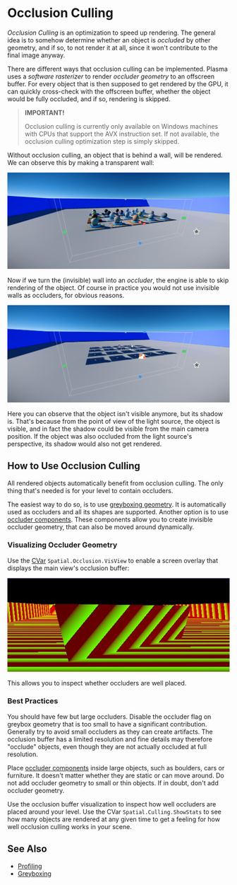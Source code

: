 # Occlusion Culling

*Occlusion Culling* is an optimization to speed up rendering. The general idea is to somehow determine whether an object is *occluded* by other geometry, and if so, to not render it at all, since it won't contribute to the final image anyway.

There are different ways that occlusion culling can be implemented. Plasma uses a *software rasterizer* to render *occluder geometry* to an offscreen buffer. For every object that is then supposed to get rendered by the GPU, it can quickly cross-check with the offscreen buffer, whether the object would be fully occluded, and if so, rendering is skipped.

> **IMPORTANT!**
>
> Occlusion culling is currently only available on Windows machines with CPUs that support the AVX instruction set. If not available, the occlusion culling optimization step is simply skipped.

Without occlusion culling, an object that is behind a wall, will be rendered. We can observe this by making a transparent wall:

![No occlusion culling](media/occlusion-off.jpg)

Now if we turn the (invisible) wall into an *occluder*, the engine is able to skip rendering of the object. Of course in practice you would not use invisible walls as occluders, for obvious reasons.

![With occlusion culling](media/occlusion-on.jpg)

Here you can observe that the object isn't visible anymore, but its shadow is. That's because from the point of view of the light source, the object is visible, and in fact the shadow could be visible from the main camera position. If the object was also occluded from the light source's perspective, its shadow would also not get rendered.

## How to Use Occlusion Culling

All rendered objects automatically benefit from occlusion culling. The only thing that's needed is for your level to contain occluders.

The easiest way to do so, is to use [greyboxing geometry](greyboxing.md). It is automatically used as occluders and all its shapes are supported. Another option is to use [occluder components](../graphics/occluder-component.md). These components allow you to create invisible occluder geometry, that can also be moved around dynamically.

### Visualizing Occluder Geometry

Use the [CVar](cvars.md) `Spatial.Occlusion.VisView` to enable a screen overlay that displays the main view's occlusion buffer:

![Occlusion buffer](media/occlusion-view.jpg)

This allows you to inspect whether occluders are well placed.

### Best Practices

You should have few but large occluders. Disable the occluder flag on greybox geometry that is too small to have a significant contribution. Generally try to avoid small occluders as they can create artifacts. The occlusion buffer has a limited resolution and fine details may therefore "occlude" objects, even though they are not actually occluded at full resolution.

Place [occluder components](occluder-component.md) inside large objects, such as boulders, cars or furniture. It doesn't matter whether they are static or can move around. Do not add occluder geometry to small or thin objects. If in doubt, don't add occluder geometry.

Use the occlusion buffer visualization to inspect how well occluders are placed around your level. Use the CVar `Spatial.Culling.ShowStats` to see how many objects are rendered at any given time to get a feeling for how well occlusion culling works in your scene.

## See Also

* [Profiling](profiling.md)
* [Greyboxing](greyboxing.md)
